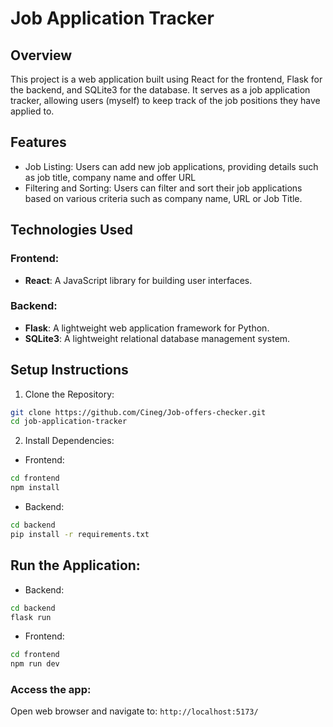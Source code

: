 # Job Application Tracker

## Overview

This project is a web application built using React for the frontend, Flask for the backend, and SQLite3 for the database. It serves as a job application tracker, allowing users (myself) to keep track of the job positions they have applied to.

## Features

-   Job Listing: Users can add new job applications, providing details such as job title, company name and offer URL
-   Filtering and Sorting: Users can filter and sort their job applications based on various criteria such as company name, URL or Job Title.

## Technologies Used

### Frontend:

-   **React**: A JavaScript library for building user interfaces.

### Backend:

-   **Flask**: A lightweight web application framework for Python.
-   **SQLite3**: A lightweight relational database management system.

## Setup Instructions

1. Clone the Repository:

```bash
git clone https://github.com/Cineg/Job-offers-checker.git
cd job-application-tracker
```

2. Install Dependencies:

-   Frontend:

```bash
cd frontend
npm install
```

-   Backend:

```bash
cd backend
pip install -r requirements.txt
```

## Run the Application:

-   Backend:

```bash
cd backend
flask run
```

-   Frontend:

```bash
cd frontend
npm run dev
```

### Access the app:

Open web browser and navigate to: `http://localhost:5173/`
